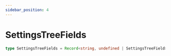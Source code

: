 ```yaml
---
sidebar_position: 4
---
```


# SettingsTreeFields

```typescript
type SettingsTreeFields = Record<string, undefined | SettingsTreeField>;
```

